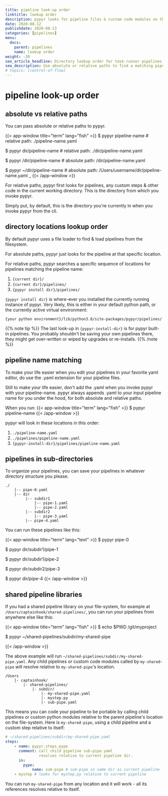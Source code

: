 ```yaml
---
title: pipeline look-up order
linktitle: lookup order
description: pypyr looks for pipeline files & custom code modules on the filesystem in these directories.
date: 2020-08-12
publishdate: 2020-08-13
categories: [pipelines]
menu:
  docs:
    parent: pipelines
    name: lookup order
weight: -20
seo_article_headline: Directory lookup order for task-runner pipelines on the filesystem.
seo_description: Use absolute or relative paths to find a matching pipeline in the file location lookup sequence.
# topics: [control-of-flow]
---
```

# pipeline look-up order
## absolute vs relative paths
You can pass absolute or relative paths to pypyr.

{{< app-window title="term" lang="fish" >}}
$ pypyr pipeline-name # relative path: ./pipeline-name.yaml

$ pypyr dir/pipeline-name # relative path: ./dir/pipeline-name.yaml

$ pypyr /dir/pipeline-name # absolute path: /dir/pipeline-name.yaml

$ pypyr ~/dir/pipeline-name # absolute path: /Users/username/dir/pipeline-name.yaml
_
{{< /app-window >}}

For relative paths, pypyr first looks for pipelines, any custom steps & other
code in the current working directory. This is the directory from which you
invoke pypyr.

Simply put, by default, this is the directory you're currently in when you 
invoke pypyr from the cli.

## directory locations lookup order
By default pypyr uses a file loader to find & load pipelines from the
filesystem. 

For absolute paths, pypyr just looks for the pipeline at that specific location.

For relative paths, pypyr searches a specific sequence of locations
for pipelines matching the pipeline name:

1. `{current dir}/`
2. `{current dir}/pipelines/`
3. `{pypyr install dir}/pipelines/`

`{pypyr install dir}` is where-ever you installed the currently running 
instance of pypyr. Very likely, this is either in your default python path, or 
the currently active virtual environment:

```text
{your python environment}/lib/python3.8/site-packages/pypyr/pipelines/
```

{{% note tip %}}
The last look-up  in `{pypyr-install-dir}` is for pypyr built-in pipelines. You 
probably shouldn't be saving your own pipelines there, they might get 
over-written or wiped by upgrades or re-installs.
{{% /note %}}

## pipeline name matching
To make your life easier when you edit your pipelines in your favorite yaml 
editor, do use the .yaml extension for your pipeline files.

Still to make your life easier, don't add the .yaml when you invoke pypyr with
your pipeline-name. pypyr always appends .yaml to your input pipeline name for 
you under the hood, for both absolute and relative paths.

When you run:
{{< app-window title="term" lang="fish" >}}
$ pypyr pipeline-name
{{< /app-window >}}

pypyr will look in these locations in this order:

1. `./pipeline-name.yaml`
2. `./pipelines/pipeline-name.yaml`
3. `{pypyr-install-dir}/pipelines/pipeline-name.yaml`

## pipelines in sub-directories
To organize your pipelines, you can save your pipelines in whatever directory 
structure you please.

```text
./
    |-- pipe-0.yaml
    |-- dir
         |-- subdir1
             |-- pipe-1.yaml
             |-- pipe-2.yaml
         |-- subdir2
             |-- pipe-3.yaml
         |-- pipe-4.yaml
```

You can run these pipelines like this:

{{< app-window title="term" lang="text" >}}
$ pypyr pipe-0

$ pypyr dir/subdir1/pipe-1

$ pypyr dir/subdir1/pipe-2

$ pypyr dir/subdir2/pipe-3

$ pypyr dir/pipe-4
{{< /app-window >}}

## shared pipeline libraries
If you had a shared pipeline library on your file-system, for example at
`/Users/captainhook/shared-pipelines/`, you can run your pipelines from
anywhere else like this:

{{< app-window title="term" lang="fish" >}}
$ echo $PWD
/git/myproject

$ pypyr ~/shared-pipelines/subdir/my-shared-pipe

{{< /app-window >}}

The above example will run `~/shared-pipelines/subdir/my-shared-pipe.yaml`. Any
child pipelines or custom code modules called by `my-shared-pipe` will resolve
relative to `my-shared-pipe`'s location.

```text
/Users
    |- captainhook/
        |- shared-pipelines/
            |- subdir/
                |- my-shared-pipe.yaml
                |- mystep.py
                |- sub-pipe.yaml
```

This means you can code your pipeline to be portable by calling child pipelines
or custom python modules relative to the parent pipeline's location on the
file-system. Here is `my-shared-pipe`, using a child pipeline and a custom step
relative to itself:

```yaml
# ~/shared-pipelines/subdir/my-shared-pipe.yaml
steps:
    - name: pypyr.steps.pype
      comment: call child pipeline sub-pipe.yaml
               resolves relative to current pipeline dir.
      in:
        pype:
            name: sub-pipe # sub-pipe in same dir as current pipeline
    - mystep # looks for mystep.py relative to current pipeline
```

You can run `my-shared-pipe` from any location and it will work - all its
references resolves relative to itself.